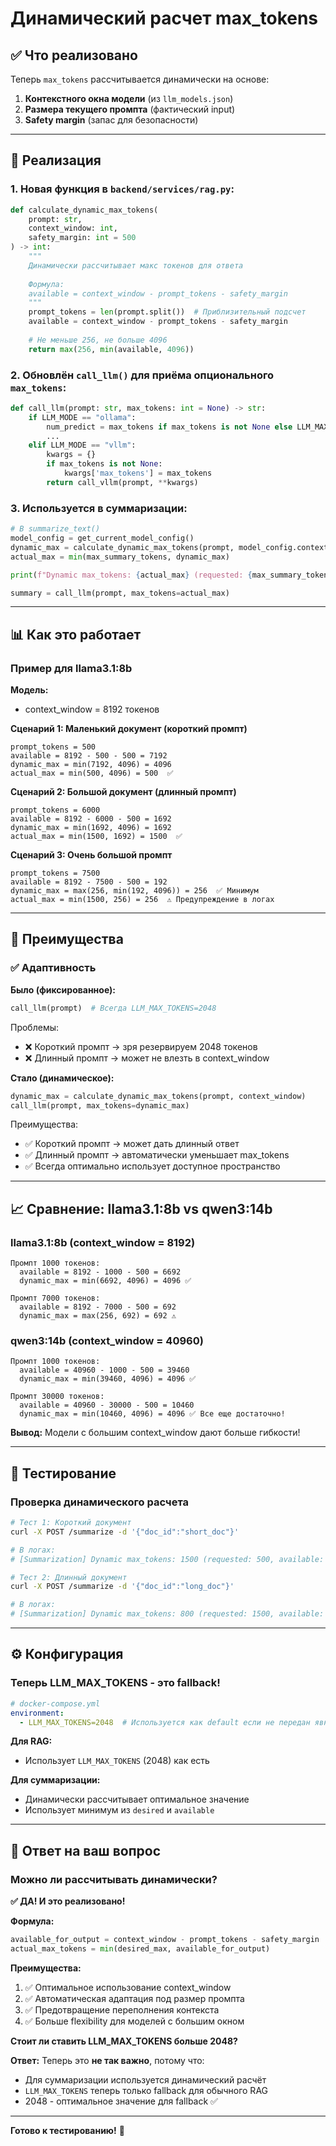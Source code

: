 # Динамический расчет max_tokens

## ✅ Что реализовано

Теперь `max_tokens` рассчитывается динамически на основе:
1. **Контекстного окна модели** (из `llm_models.json`)
2. **Размера текущего промпта** (фактический input)
3. **Safety margin** (запас для безопасности)

---

## 🔧 Реализация

### 1. Новая функция в `backend/services/rag.py`:

```python
def calculate_dynamic_max_tokens(
    prompt: str, 
    context_window: int, 
    safety_margin: int = 500
) -> int:
    """
    Динамически рассчитывает макс токенов для ответа
    
    Формула:
    available = context_window - prompt_tokens - safety_margin
    """
    prompt_tokens = len(prompt.split())  # Приблизительный подсчет
    available = context_window - prompt_tokens - safety_margin
    
    # Не меньше 256, не больше 4096
    return max(256, min(available, 4096))
```

### 2. Обновлён `call_llm()` для приёма опционального `max_tokens`:

```python
def call_llm(prompt: str, max_tokens: int = None) -> str:
    if LLM_MODE == "ollama":
        num_predict = max_tokens if max_tokens is not None else LLM_MAX_TOKENS
        ...
    elif LLM_MODE == "vllm":
        kwargs = {}
        if max_tokens is not None:
            kwargs['max_tokens'] = max_tokens
        return call_vllm(prompt, **kwargs)
```

### 3. Используется в суммаризации:

```python
# В summarize_text()
model_config = get_current_model_config()
dynamic_max = calculate_dynamic_max_tokens(prompt, model_config.context_window)
actual_max = min(max_summary_tokens, dynamic_max)

print(f"Dynamic max_tokens: {actual_max} (requested: {max_summary_tokens}, available: {dynamic_max})")

summary = call_llm(prompt, max_tokens=actual_max)
```

---

## 📊 Как это работает

### Пример для llama3.1:8b

**Модель:**
- context_window = 8192 токенов

**Сценарий 1: Маленький документ (короткий промпт)**

```
prompt_tokens = 500
available = 8192 - 500 - 500 = 7192
dynamic_max = min(7192, 4096) = 4096
actual_max = min(500, 4096) = 500  ✅
```

**Сценарий 2: Большой документ (длинный промпт)**

```
prompt_tokens = 6000
available = 8192 - 6000 - 500 = 1692
dynamic_max = min(1692, 4096) = 1692
actual_max = min(1500, 1692) = 1500  ✅
```

**Сценарий 3: Очень большой промпт**

```
prompt_tokens = 7500
available = 8192 - 7500 - 500 = 192
dynamic_max = max(256, min(192, 4096)) = 256  ✅ Минимум
actual_max = min(1500, 256) = 256  ⚠️ Предупреждение в логах
```

---

## 🎯 Преимущества

### ✅ Адаптивность

**Было (фиксированное):**
```python
call_llm(prompt)  # Всегда LLM_MAX_TOKENS=2048
```

Проблемы:
- ❌ Короткий промпт → зря резервируем 2048 токенов
- ❌ Длинный промпт → может не влезть в context_window

**Стало (динамическое):**
```python
dynamic_max = calculate_dynamic_max_tokens(prompt, context_window)
call_llm(prompt, max_tokens=dynamic_max)
```

Преимущества:
- ✅ Короткий промпт → может дать длинный ответ
- ✅ Длинный промпт → автоматически уменьшает max_tokens
- ✅ Всегда оптимально использует доступное пространство

---

## 📈 Сравнение: llama3.1:8b vs qwen3:14b

### llama3.1:8b (context_window = 8192)

```
Промпт 1000 токенов:
  available = 8192 - 1000 - 500 = 6692
  dynamic_max = min(6692, 4096) = 4096 ✅

Промпт 7000 токенов:
  available = 8192 - 7000 - 500 = 692
  dynamic_max = max(256, 692) = 692 ⚠️
```

### qwen3:14b (context_window = 40960)

```
Промпт 1000 токенов:
  available = 40960 - 1000 - 500 = 39460
  dynamic_max = min(39460, 4096) = 4096 ✅

Промпт 30000 токенов:
  available = 40960 - 30000 - 500 = 10460
  dynamic_max = min(10460, 4096) = 4096 ✅ Все еще достаточно!
```

**Вывод:** Модели с большим context_window дают больше гибкости!

---

## 🧪 Тестирование

### Проверка динамического расчета

```bash
# Тест 1: Короткий документ
curl -X POST /summarize -d '{"doc_id":"short_doc"}'

# В логах:
# [Summarization] Dynamic max_tokens: 1500 (requested: 500, available: 7000)
```

```bash
# Тест 2: Длинный документ
curl -X POST /summarize -d '{"doc_id":"long_doc"}'

# В логах:
# [Summarization] Dynamic max_tokens: 800 (requested: 1500, available: 800)
```

---

## ⚙️ Конфигурация

### Теперь LLM_MAX_TOKENS - это fallback!

```yaml
# docker-compose.yml
environment:
  - LLM_MAX_TOKENS=2048  # Используется как default если не передан явно
```

**Для RAG:**
- Использует `LLM_MAX_TOKENS` (2048) как есть

**Для суммаризации:**
- Динамически рассчитывает оптимальное значение
- Использует минимум из `desired` и `available`

---

## 🎯 Ответ на ваш вопрос

### Можно ли рассчитывать динамически?

**✅ ДА! И это реализовано!**

**Формула:**
```python
available_for_output = context_window - prompt_tokens - safety_margin
actual_max_tokens = min(desired_max, available_for_output)
```

**Преимущества:**
1. ✅ Оптимальное использование context_window
2. ✅ Автоматическая адаптация под размер промпта
3. ✅ Предотвращение переполнения контекста
4. ✅ Больше flexibility для моделей с большим окном

**Стоит ли ставить LLM_MAX_TOKENS больше 2048?**

**Ответ:** Теперь это **не так важно**, потому что:
- Для суммаризации используется динамический расчёт
- `LLM_MAX_TOKENS` теперь только fallback для обычного RAG
- 2048 - оптимальное значение для fallback ✅

---

**Готово к тестированию!** 🚀

